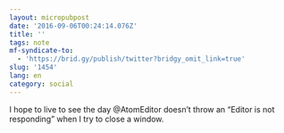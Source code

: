```yaml
---
layout: micropubpost
date: '2016-09-06T00:24:14.076Z'
title: ''
tags: note
mf-syndicate-to:
  - 'https://brid.gy/publish/twitter?bridgy_omit_link=true'
slug: '1454'
lang: en
category: social
---
```

I hope to live to see the day @AtomEditor doesn’t throw an “Editor is not responding” when I try to close a window.
